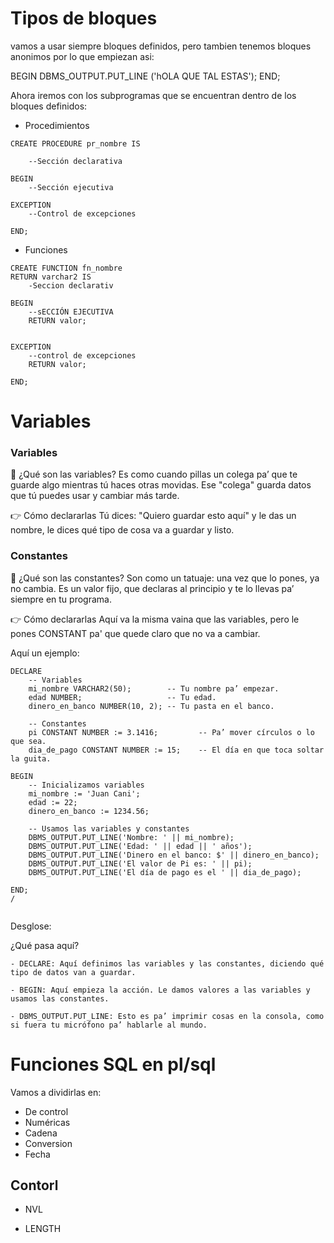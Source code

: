 # Tipos de bloques

vamos a usar siempre bloques definidos, pero tambien tenemos bloques anonimos por lo que empiezan asi:

BEGIN 
    DBMS_OUTPUT.PUT_LINE ('hOLA QUE TAL ESTAS');
END;

Ahora iremos con los subprogramas que se encuentran dentro de los bloques definidos:

- Procedimientos

```
CREATE PROCEDURE pr_nombre IS 

    --Sección declarativa

BEGIN
    --Sección ejecutiva

EXCEPTION
    --Control de excepciones

END;
```

- Funciones 

```
CREATE FUNCTION fn_nombre
RETURN varchar2 IS
    -Seccion declarativ

BEGIN 
    --sECCIÓN EJECUTIVA
    RETURN valor;


EXCEPTION
    --control de excepciones
    RETURN valor;

END;
```

# Variables

### Variables

💬 ¿Qué son las variables?
Es como cuando pillas un colega pa’ que te guarde algo mientras tú haces otras movidas. Ese "colega" guarda datos que tú puedes usar y cambiar más tarde.

👉 Cómo declararlas
Tú dices: "Quiero guardar esto aquí" y le das un nombre, le dices qué tipo de cosa va a guardar y listo.


### Constantes

💬 ¿Qué son las constantes?
Son como un tatuaje: una vez que lo pones, ya no cambia. Es un valor fijo, que declaras al principio y te lo llevas pa’ siempre en tu programa.

👉 Cómo declararlas
Aquí va la misma vaina que las variables, pero le pones CONSTANT pa' que quede claro que no va a cambiar.

Aquí un ejemplo:

```
DECLARE
    -- Variables
    mi_nombre VARCHAR2(50);        -- Tu nombre pa’ empezar.
    edad NUMBER;                   -- Tu edad.
    dinero_en_banco NUMBER(10, 2); -- Tu pasta en el banco.

    -- Constantes
    pi CONSTANT NUMBER := 3.1416;         -- Pa’ mover círculos o lo que sea.
    dia_de_pago CONSTANT NUMBER := 15;    -- El día en que toca soltar la guita.

BEGIN
    -- Inicializamos variables
    mi_nombre := 'Juan Cani';
    edad := 22;
    dinero_en_banco := 1234.56;

    -- Usamos las variables y constantes
    DBMS_OUTPUT.PUT_LINE('Nombre: ' || mi_nombre);
    DBMS_OUTPUT.PUT_LINE('Edad: ' || edad || ' años');
    DBMS_OUTPUT.PUT_LINE('Dinero en el banco: $' || dinero_en_banco);
    DBMS_OUTPUT.PUT_LINE('El valor de Pi es: ' || pi);
    DBMS_OUTPUT.PUT_LINE('El día de pago es el ' || dia_de_pago);

END;
/


```

Desglose:

¿Qué pasa aquí?

    - DECLARE: Aquí definimos las variables y las constantes, diciendo qué tipo de datos van a guardar.
    
    - BEGIN: Aquí empieza la acción. Le damos valores a las variables y usamos las constantes.
    
    - DBMS_OUTPUT.PUT_LINE: Esto es pa’ imprimir cosas en la consola, como si fuera tu micrófono pa’ hablarle al mundo.
  

# Funciones SQL en pl/sql

Vamos a dividirlas en:

- De control
- Numéricas
- Cadena 
- Conversion 
- Fecha

## Contorl 

- NVL 

- LENGTH 